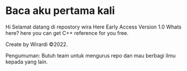 # Baca aku pertama kali

Hi Selamat datang di repostory wira
Here Early Access Version 1.0
Whats here?
here you can get C++ reference for you free.

Create by Wirardi ©2022.

Pengumuman:
Butuh team untuk mengurus repo dan mau berbagi ilmu kepada yang lain.
